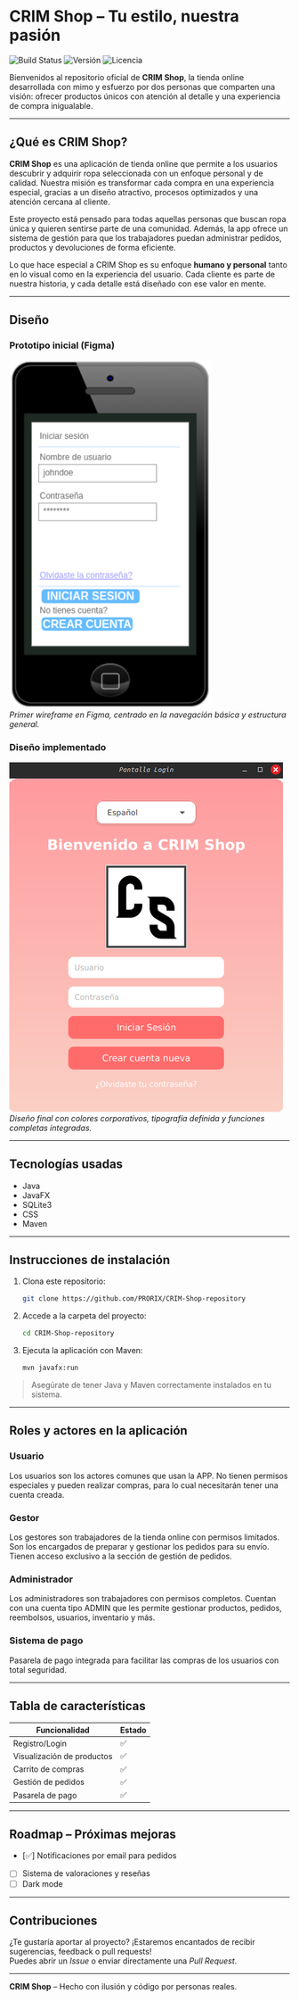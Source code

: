 # CRIM Shop – Tu estilo, nuestra pasión

![Build Status](https://img.shields.io/badge/build-finished-yellow)
![Versión](https://img.shields.io/badge/version-1.0-blue)
![Licencia](https://img.shields.io/badge/license-MIT-lightgrey)

Bienvenidos al repositorio oficial de **CRIM Shop**, la tienda online desarrollada con mimo y esfuerzo por dos personas que comparten una visión: ofrecer productos únicos con atención al detalle y una experiencia de compra inigualable.

---

## ¿Qué es CRIM Shop?

**CRIM Shop** es una aplicación de tienda online que permite a los usuarios descubrir y adquirir ropa seleccionada con un enfoque personal y de calidad. Nuestra misión es transformar cada compra en una experiencia especial, gracias a un diseño atractivo, procesos optimizados y una atención cercana al cliente.

Este proyecto está pensado para todas aquellas personas que buscan ropa única y quieren sentirse parte de una comunidad. Además, la app ofrece un sistema de gestión para que los trabajadores puedan administrar pedidos, productos y devoluciones de forma eficiente.

Lo que hace especial a CRIM Shop es su enfoque **humano y personal** tanto en lo visual como en la experiencia del usuario. Cada cliente es parte de nuestra historia, y cada detalle está diseñado con ese valor en mente.

---

## Diseño

### Prototipo inicial (Figma)

![Prototipo Inicial](docs/images/prototipo-inicial.png)  
*Primer wireframe en Figma, centrado en la navegación básica y estructura general.*

### Diseño implementado

![Diseño Final](docs/images/diseno-final.png)  
*Diseño final con colores corporativos, tipografía definida y funciones completas integradas.*


---

## Tecnologías usadas

- Java
- JavaFX
- SQLite3
- CSS
- Maven

---

## Instrucciones de instalación

1. Clona este repositorio:
   ```bash
   git clone https://github.com/PRORIX/CRIM-Shop-repository
   ```

2. Accede a la carpeta del proyecto:
   ```bash
   cd CRIM-Shop-repository
   ```

3. Ejecuta la aplicación con Maven:
   ```bash
   mvn javafx:run
   ```

> Asegúrate de tener Java y Maven correctamente instalados en tu sistema.

---

## Roles y actores en la aplicación

### Usuario

Los usuarios son los actores comunes que usan la APP. No tienen permisos especiales y pueden realizar compras, para lo cual necesitarán tener una cuenta creada.

### Gestor

Los gestores son trabajadores de la tienda online con permisos limitados. Son los encargados de preparar y gestionar los pedidos para su envío. Tienen acceso exclusivo a la sección de gestión de pedidos.

### Administrador

Los administradores son trabajadores con permisos completos. Cuentan con una cuenta tipo ADMIN que les permite gestionar productos, pedidos, reembolsos, usuarios, inventario y más.

### Sistema de pago

Pasarela de pago integrada para facilitar las compras de los usuarios con total seguridad.

---

## Tabla de características

| Funcionalidad                  | Estado |
|-------------------------------|--------|
| Registro/Login                | ✅     |
| Visualización de productos    | ✅     |
| Carrito de compras            | ✅     |
| Gestión de pedidos            | ✅     |
| Pasarela de pago              | ✅     |

---

## Roadmap – Próximas mejoras

- [✅] Notificaciones por email para pedidos
- [ ] Sistema de valoraciones y reseñas
- [ ] Dark mode

---


## Contribuciones

¿Te gustaría aportar al proyecto? ¡Estaremos encantados de recibir sugerencias, feedback o pull requests!  
Puedes abrir un *Issue* o enviar directamente una *Pull Request*.

---

**CRIM Shop** – Hecho con ilusión y código por personas reales.
